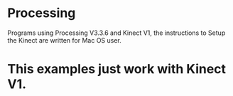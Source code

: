 # Processing

Programs using Processing V3.3.6 and Kinect V1, the instructions to Setup the Kinect are written for
Mac OS user.

# This examples just work with Kinect V1.
